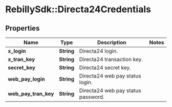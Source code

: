 # RebillySdk::Directa24Credentials

## Properties
Name | Type | Description | Notes
------------ | ------------- | ------------- | -------------
**x_login** | **String** | Directa24 login. | 
**x_tran_key** | **String** | Directa24 transaction key. | 
**secret_key** | **String** | Directa24 secret key. | 
**web_pay_login** | **String** | Directa24 web pay status login. | 
**web_pay_tran_key** | **String** | Directa24 web pay status password. | 

